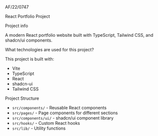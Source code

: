 AF/22/0747

React Portfolio Project

Project info

A modern React portfolio website built with TypeScript, Tailwind CSS, and shadcn/ui components.

What technologies are used for this project?

This project is built with:

- Vite
- TypeScript
- React
- shadcn-ui
- Tailwind CSS

 Project Structure

- `src/components/` - Reusable React components
- `src/pages/` - Page components for different sections
- `src/components/ui/` - shadcn/ui component library
- `src/hooks/` - Custom React hooks
- `src/lib/` - Utility functions